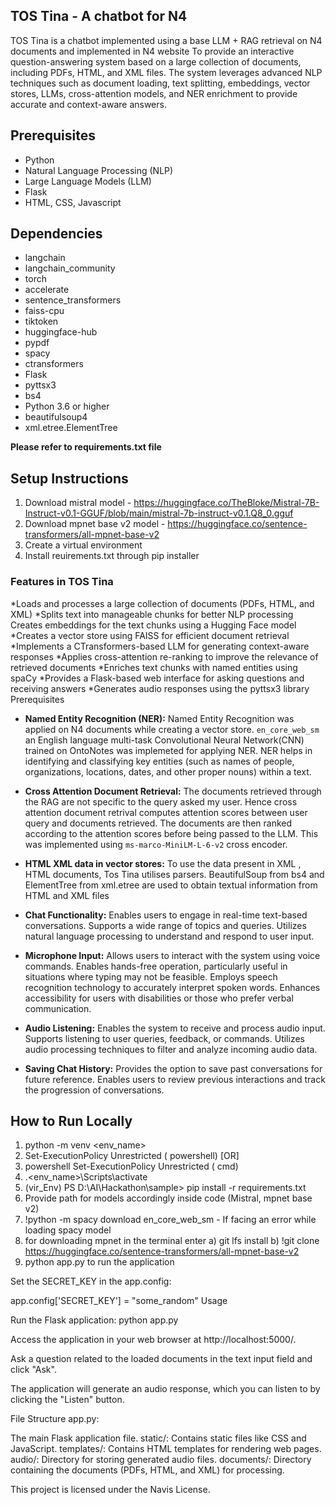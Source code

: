 ## TOS Tina - A chatbot for N4


TOS Tina is a chatbot implemented using a base LLM + RAG retrieval on N4 documents and implemented in N4 website
To provide an interactive question-answering system based on a large collection of documents, including PDFs, HTML, and XML files. The system leverages advanced NLP techniques such as document loading, text splitting, embeddings, vector stores, LLMs, cross-attention models, and NER enrichment to provide accurate and context-aware answers.

## Prerequisites

* Python 
* Natural Language Processing (NLP)
* Large Language Models (LLM) 
* Flask
* HTML, CSS, Javascript

## Dependencies

* langchain
* langchain_community
* torch
* accelerate
* sentence_transformers
* faiss-cpu
* tiktoken
* huggingface-hub
* pypdf
* spacy
* ctransformers
* Flask
* pyttsx3
* bs4
* Python 3.6 or higher
* beautifulsoup4
* xml.etree.ElementTree 
  
**Please refer to requirements.txt file**

## Setup Instructions

1. Download mistral model - https://huggingface.co/TheBloke/Mistral-7B-Instruct-v0.1-GGUF/blob/main/mistral-7b-instruct-v0.1.Q8_0.gguf
2. Download mpnet base v2 model - https://huggingface.co/sentence-transformers/all-mpnet-base-v2
3. Create a virtual environment
4. Install reuirements.txt through pip installer

### Features in TOS Tina

*Loads and processes a large collection of documents (PDFs, HTML, and XML) 
*Splits text into manageable chunks for better NLP processing Creates embeddings for the text chunks using a Hugging Face model
*Creates a vector store using FAISS for efficient document retrieval
*Implements a CTransformers-based LLM for generating context-aware responses 
*Applies cross-attention re-ranking to improve the relevance of retrieved documents 
*Enriches text chunks with named entities using spaCy 
*Provides a Flask-based web interface for asking questions and receiving answers
*Generates audio responses using the pyttsx3 library Prerequisites

* **Named Entity Recognition (NER):**
  Named Entity Recognition was applied on N4 documents while creating a vector store. `en_core_web_sm` an English language multi-task Convolutional Neural Network(CNN) trained on OntoNotes
  was implemeted for applying NER.  NER helps in identifying and classifying key entities (such as names of people, organizations, locations, dates, and other proper nouns) within a text.

* **Cross Attention Document Retrieval:**
  The documents retrieved through the RAG are not specific to the query asked my user. Hence cross attention document retrival computes attention scores between user query and documents retrieved.
  The documents are then ranked according to the attention scores before being passed to the LLM. This was implemented using `ms-marco-MiniLM-L-6-v2` cross encoder.

* **HTML XML data in vector stores:**
   To use the data present in XML , HTML documents, Tos Tina utilises parsers. BeautifulSoup from bs4 and ElementTree from xml.etree are used to obtain textual information from HTML and XML files

* **Chat Functionality:**
	 Enables users to engage in real-time text-based conversations.
	 Supports a wide range of topics and queries.
	 Utilizes natural language processing to understand and respond to user input.
 
* **Microphone Input:**
	 Allows users to interact with the system using voice commands.
	 Enables hands-free operation, particularly useful in situations where typing may not be feasible.
	 Employs speech recognition technology to accurately interpret spoken words.
	 Enhances accessibility for users with disabilities or those who prefer verbal communication.
 
* **Audio Listening:**
  	Enables the system to receive and process audio input.
	  Supports listening to user queries, feedback, or commands.
	  Utilizes audio processing techniques to filter and analyze incoming audio data.

* **Saving Chat History:**
  	Provides the option to save past conversations for future reference.
	  Enables users to review previous interactions and track the progression of conversations.
  
## How to Run Locally

1. python -m venv <env_name>
2. Set-ExecutionPolicy Unrestricted  ( powershell)  [OR]
3. powershell Set-ExecutionPolicy Unrestricted ( cmd)
4. .\<env_name>\Scripts\activate
5. (vir_Env) PS D:\AI\Hackathon\sample> pip install -r requirements.txt
6. Provide path for models accordingly inside code (Mistral, mpnet base v2)
7. !python -m spacy download en_core_web_sm - If facing an error while loading spacy model
8. for downloading mpnet in the terminal enter a) git lfs install b) !git clone https://huggingface.co/sentence-transformers/all-mpnet-base-v2
9. python app.py to run the application

Set the SECRET_KEY in the app.config:

app.config['SECRET_KEY'] = "some_random" Usage 

Run the Flask application: python app.py 

Access the application in your web browser at http://localhost:5000/.

Ask a question related to the loaded documents in the text input field and click "Ask".

The application will generate an audio response, which you can listen to by clicking the "Listen" button.

File Structure app.py: 

The main Flask application file.
static/: Contains static files like CSS and JavaScript. 
templates/: Contains HTML templates for rendering web pages.
audio/: Directory for storing generated audio files.
documents/: Directory containing the documents (PDFs, HTML, and XML) for processing.

This project is licensed under the Navis License.




  
